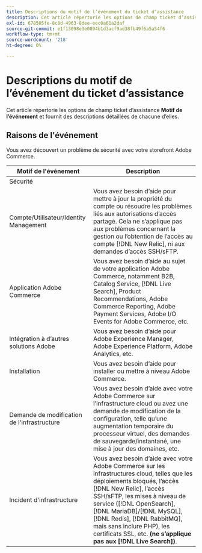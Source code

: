 ```yaml
---
title: Descriptions du motif de l’événement du ticket d’assistance
description: Cet article répertorie les options de champ ticket d’assistance **Motif de l’événement** et fournit des descriptions détaillées de chacune d’elles.
exl-id: 678505fe-8c8d-4963-8dee-eec0a61a2daf
source-git-commit: e1f13098e3e0894b1d3acf9ad38fb49f6a5a54f6
workflow-type: tm+mt
source-wordcount: '218'
ht-degree: 0%

---
```


# Descriptions du motif de l’événement du ticket d’assistance

Cet article répertorie les options de champ ticket d’assistance **Motif de l’événement** et fournit des descriptions détaillées de chacune d’elles.

## Raisons de l&#39;événement

<table class="tg">
<thead>
  <tr>
    <th><span style="font-weight:bold;font-style:normal">Motif de l'événement</span></th>
    <th><span style="font-weight:700;font-style:normal">Description</span></th>
  </tr>
</thead>
<tbody>
  <tr>
    <td>Sécurité</td>
    Vous avez découvert un problème de sécurité avec votre storefront Adobe Commerce.</td>
  </tr>
  <tr>
    <td>Compte/Utilisateur/Identity Management</td>
    <td>Vous avez besoin d’aide pour mettre à jour la propriété du compte ou résoudre les problèmes liés aux autorisations d’accès partagé. Cela ne s’applique pas aux problèmes concernant la gestion ou l’obtention de l’accès au compte [!DNL New Relic], ni aux demandes d’accès SSH/sFTP.</td>
  </tr>
  <tr>
    <td>Application Adobe Commerce</td>
    <td>Vous avez besoin d’aide au sujet de votre application Adobe Commerce, notamment B2B, Catalog Service, [!DNL Live Search], Product Recommendations, Adobe Commerce Reporting, Adobe Payment Services, Adobe I/O Events for Adobe Commerce, etc.</td>
  </tr>
  <tr>
    <td>Intégration à d’autres solutions Adobe</td>
    <td>Vous avez besoin d’aide pour Adobe Experience Manager, Adobe Experience Platform, Adobe Analytics, etc.</td>
  </tr>
  <tr>
    <td>Installation</td>
    <td>Vous avez besoin d’aide pour installer ou mettre à niveau Adobe Commerce.</td>
  </tr>
  <tr>
    <td>Demande de modification de l'infrastructure</td>
    <td>Vous avez besoin d’aide avec votre Adobe Commerce sur l’infrastructure cloud ou avez une demande de modification de la configuration, telle qu’une augmentation temporaire du processeur virtuel, des demandes de sauvegarde/instantané, une mise à jour des domaines, etc.</td>
  </tr>
  <tr>
    <td>Incident d'infrastructure</td>
    <td>Vous avez besoin d’aide avec votre Adobe Commerce sur les infrastructures cloud, telles que les déploiements bloqués, l’accès [!DNL New Relic], l’accès SSH/sFTP, les mises à niveau de service ([!DNL OpenSearch], [!DNL MariaDB]/[!DNL MySQL], [!DNL Redis], [!DNL RabbitMQ], mais sans inclure PHP), les certificats SSL, etc.<strong> (ne s’applique pas aux [!DNL Live Search])</strong>.</td>
  </tr>  
</tbody>
</table>
